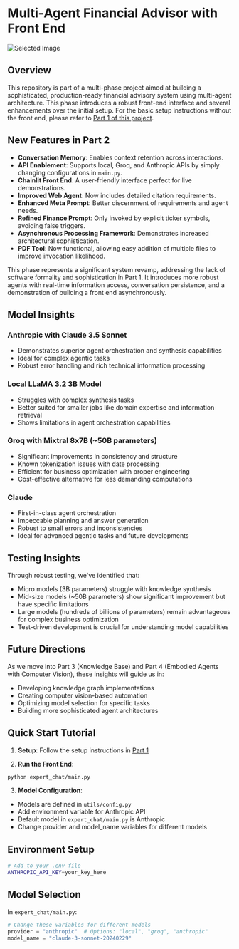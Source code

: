 # Multi-Agent Financial Advisor with Front End

![Selected Image](./images/front-end.png)

## Overview

This repository is part of a multi-phase project aimed at building a sophisticated, production-ready financial advisory system using multi-agent architecture. This phase introduces a robust front-end interface and several enhancements over the initial setup. For the basic setup instructions without the front end, please refer to [Part 1 of this project](https://github.com/cookieclicker123/Expert-Agent).

## New Features in Part 2

- **Conversation Memory**: Enables context retention across interactions.
- **API Enablement**: Supports local, Groq, and Anthropic APIs by simply changing configurations in `main.py`.
- **Chainlit Front End**: A user-friendly interface perfect for live demonstrations.
- **Improved Web Agent**: Now includes detailed citation requirements.
- **Enhanced Meta Prompt**: Better discernment of requirements and agent needs.
- **Refined Finance Prompt**: Only invoked by explicit ticker symbols, avoiding false triggers.
- **Asynchronous Processing Framework**: Demonstrates increased architectural sophistication.
- **PDF Tool**: Now functional, allowing easy addition of multiple files to improve invocation likelihood.

This phase represents a significant system revamp, addressing the lack of software formality and sophistication in Part 1. It introduces more robust agents with real-time information access, conversation persistence, and a demonstration of building a front end asynchronously.

## Model Insights

### Anthropic with Claude 3.5 Sonnet
- Demonstrates superior agent orchestration and synthesis capabilities
- Ideal for complex agentic tasks
- Robust error handling and rich technical information processing

### Local LLaMA 3.2 3B Model
- Struggles with complex synthesis tasks
- Better suited for smaller jobs like domain expertise and information retrieval
- Shows limitations in agent orchestration capabilities

### Groq with Mixtral 8x7B (~50B parameters)
- Significant improvements in consistency and structure
- Known tokenization issues with date processing
- Efficient for business optimization with proper engineering
- Cost-effective alternative for less demanding computations

### Claude
- First-in-class agent orchestration
- Impeccable planning and answer generation
- Robust to small errors and inconsistencies
- Ideal for advanced agentic tasks and future developments

## Testing Insights

Through robust testing, we've identified that:
- Micro models (3B parameters) struggle with knowledge synthesis
- Mid-size models (~50B parameters) show significant improvement but have specific limitations
- Large models (hundreds of billions of parameters) remain advantageous for complex business optimization
- Test-driven development is crucial for understanding model capabilities

## Future Directions

As we move into Part 3 (Knowledge Base) and Part 4 (Embodied Agents with Computer Vision), these insights will guide us in:
- Developing knowledge graph implementations
- Creating computer vision-based automation
- Optimizing model selection for specific tasks
- Building more sophisticated agent architectures

## Quick Start Tutorial

1. **Setup**: Follow the setup instructions in [Part 1](https://github.com/cookieclicker123/Expert-Agent)

2. **Run the Front End**:
```bash
python expert_chat/main.py
```

3. **Model Configuration**: 
- Models are defined in `utils/config.py`
- Add environment variable for Anthropic API
- Default model in `expert_chat/main.py` is Anthropic
- Change provider and model_name variables for different models

## Environment Setup

```bash
# Add to your .env file
ANTHROPIC_API_KEY=your_key_here
```

## Model Selection

In `expert_chat/main.py`:
```python
# Change these variables for different models
provider = "anthropic"  # Options: "local", "groq", "anthropic"
model_name = "claude-3-sonnet-20240229"
```